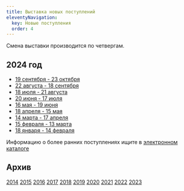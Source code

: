 ```yaml
---
title: Выставка новых поступлений
eleventyNavigation:
  key: Новые поступления
  order: 4
---
```


Смена выставки производится по четвергам.

## 2024 год
- [19 сентября - 23 октября](/BNP/2024/bnp09.html)
- [22 августа - 18 сентября](/BNP/2024/bnp08.html)
- [18 июля - 21 августа](/BNP/2024/bnp07.html)
- [20 июня - 17 июля](/BNP/2024/bnp06.html)
- [16 мая - 19 июня](/BNP/2024/bnp05.html)
- [18 апреля - 15 мая](/BNP/2024/bnp04.html)
- [14 марта - 17 апреля](/BNP/2024/bnp03.html)
- [15 февраля - 13 марта](/BNP/2024/bnp02.html)
- [18 января - 14 февраля](/BNP/2024/bnp01.html)


Информацию о более ранних поступлениях ищите в [электронном каталоге](/ec/)

## Архив
[2014](/BNP/2014/)
[2015](/BNP/2015/)
[2016](/BNP/2016/)
[2017](/BNP/2017/)
[2018](/BNP/2018/)
[2019](/BNP/2019/)
[2020](/BNP/2020/)
[2021](/BNP/2021/)
[2022](/BNP/2022/)
[2023](/BNP/2023/)
